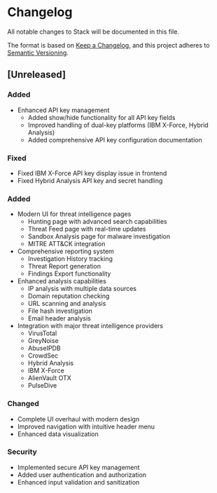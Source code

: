 # Changelog

All notable changes to Stack will be documented in this file.

The format is based on [Keep a Changelog](https://keepachangelog.com/en/1.0.0/),
and this project adheres to [Semantic Versioning](https://semver.org/spec/v2.0.0.html).

## [Unreleased]

### Added
- Enhanced API key management
  - Added show/hide functionality for all API key fields
  - Improved handling of dual-key platforms (IBM X-Force, Hybrid Analysis)
  - Added comprehensive API key configuration documentation

### Fixed
- Fixed IBM X-Force API key display issue in frontend
- Fixed Hybrid Analysis API key and secret handling

### Added
- Modern UI for threat intelligence pages
  - Hunting page with advanced search capabilities
  - Threat Feed page with real-time updates
  - Sandbox Analysis page for malware investigation
  - MITRE ATT&CK integration
- Comprehensive reporting system
  - Investigation History tracking
  - Threat Report generation
  - Findings Export functionality
- Enhanced analysis capabilities
  - IP analysis with multiple data sources
  - Domain reputation checking
  - URL scanning and analysis
  - File hash investigation
  - Email header analysis
- Integration with major threat intelligence providers
  - VirusTotal
  - GreyNoise
  - AbuseIPDB
  - CrowdSec
  - Hybrid Analysis
  - IBM X-Force
  - AlienVault OTX
  - PulseDive

### Changed
- Complete UI overhaul with modern design
- Improved navigation with intuitive header menu
- Enhanced data visualization

### Security
- Implemented secure API key management
- Added user authentication and authorization
- Enhanced input validation and sanitization

